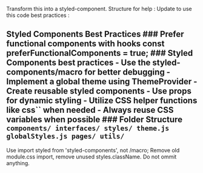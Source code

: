 Transform this into a styled-component. Structure for help : Update to use this code best practices : 
## Styled Components Best Practices ### Prefer functional components with hooks const preferFunctionalComponents = true; ### Styled Components best practices - Use the styled-components/macro for better debugging - Implement a global theme using ThemeProvider - Create reusable styled components - Use props for dynamic styling - Utilize CSS helper functions like css`` when needed - Always reuse CSS variables when possible ### Folder Structure ``` components/ interfaces/ styles/ theme.js globalStyles.js pages/ utils/ ```

Use import styled from 'styled-components', not /macro;
Remove old module.css import, remove unused styles.className.
Do not ommit anything.